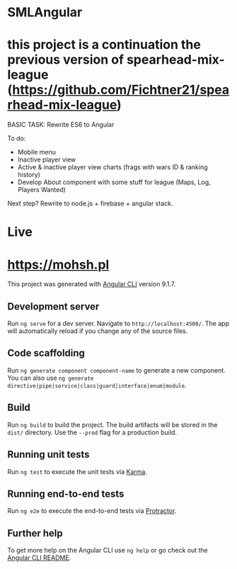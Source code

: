 # SMLAngular

# this project is a continuation the previous version of spearhead-mix-league (https://github.com/Fichtner21/spearhead-mix-league)

BASIC TASK:
Rewrite ES6 to Angular

To do:
- Mobile menu
- Inactive player view
- Active & inactive player view charts (frags with wars ID & ranking history)
- Develop About component with some stuff for league (Maps, Log, Players Wanted)

Next step?
Rewrite to node.js + firebase + angular stack.

# Live
# https://mohsh.pl

This project was generated with [Angular CLI](https://github.com/angular/angular-cli) version 9.1.7.

## Development server

Run `ng serve` for a dev server. Navigate to `http://localhost:4500/`. The app will automatically reload if you change any of the source files.

## Code scaffolding

Run `ng generate component component-name` to generate a new component. You can also use `ng generate directive|pipe|service|class|guard|interface|enum|module`.

## Build

Run `ng build` to build the project. The build artifacts will be stored in the `dist/` directory. Use the `--prod` flag for a production build.

## Running unit tests

Run `ng test` to execute the unit tests via [Karma](https://karma-runner.github.io).

## Running end-to-end tests

Run `ng e2e` to execute the end-to-end tests via [Protractor](http://www.protractortest.org/).

## Further help

To get more help on the Angular CLI use `ng help` or go check out the [Angular CLI README](https://github.com/angular/angular-cli/blob/master/README.md).
